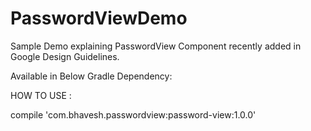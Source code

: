 # PasswordViewDemo
Sample Demo explaining PasswordView Component recently added in Google Design Guidelines.

Available in Below Gradle Dependency:

HOW TO USE :

compile 'com.bhavesh.passwordview:password-view:1.0.0'
